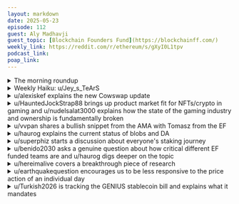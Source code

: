 ```yaml
---
layout: markdown
date: 2025-05-23
episode: 112
guest: Aly Madhavji
guest_topic: [Blockchain Founders Fund](https://blockchainff.com/)
weekly_link: https://reddit.com/r/ethereum/s/gXyI0L1tpv
podcast_link: 
poap_link: 
---
```



<details markdown=1>
<summary>The morning roundup</summary>
[View on Reddit →](https://www.reddit.com/r/ethereum/comments/1ksjj96/comment/mtlzoj1/)

[u/johnnydappeth](https://reddit.com/u/johnnydappeth)

> Ethereum

[u/TimbukNine](https://reddit.com/u/TimbukNine)

> $2,614

[u/FrenktheTank](https://reddit.com/u/FrenktheTank)

> 0.0235

</details>
<details markdown=1>
<summary>Weekly Haiku: u/Jey_s_TeArS</summary>
[View on Reddit →](https://www.reddit.com/r/ethereum/comments/1kqxpp4/comment/mtdihjw/)

*Attacker observe,*

*While cryptography preserve,*

*Ahead of the curve.*

</details>
<details markdown=1>
<summary>u/alexiskef explains the new Cowswap update</summary>
[View on Reddit →](https://old.reddit.com/r/ethereum/comments/1kntpet/daily_general_discussion_may_16_2025/msmrkko/)

Since I am a (very) long time user of Cowswap 🐮, I am periodically sharing some of the upgrades/ developments to their amazing product.

Some hours ago, they [announced on X](https://x.com/CoWSwap/status/1923309608443290110) that they are moving from single Batch Auctions to a new core mechanism: the Fair Combinatorial Auction.

What is FCA? 

"FCA is a more advanced auction format that allows solvers to submit multiple solutions, including:

* Individual order bids
* Bundled batch bids

This lets CoW Protocol evaluate more paths to execution - not just one winner"

Why, you might be wondering, change the already established single Batch Auction to something new?

Well, under SBA the following limits existed: 

"* Only one winner per auction = wasted potential
* Extra value from batching often benefited a few trades
* EBBO checks were needed to enforce fairness (and created friction)"

FCA solves these issues. The actual users (traders, swappers, etc), get to enjoy the following:

✅ Better price fairness
✅ More orders filled per auction
✅ Lower slippage
✅ Fewer discarded solutions
✅ Stronger throughput
✅ Same uniform prices for same-direction trades

There is also better MEV protection, as:

"FCA helps reduce subtle solver manipulation like self-trading to game batch rewards.

By allowing multiple bids, smart solvers naturally compete across batch sizes - removing the incentive to stuff trades for appearance."

The full proposal (CIP67) is [here in detail.](https://snapshot.box/#/s:cow.eth/proposal/0xf9ecb08c4738f04c4525373d6b78085d16635f86adacd1b8ea77b2c176c99d32).. and there is an [articles published by coindesk](https://www.coindesk.com/tech/2025/05/15/dex-aggregator-cow-swap-targets-33-trading-boost-with-collaboration-feature-more-rewards) explaining the whole change..

Finishing my comment, I would just like to add that since the first time I used Cowswap I have used it for almost 99% of all the swapping I do.. ❤️🐮❤️

</details>
<details markdown=1>
<summary>u/HauntedJockStrap88 brings up product market fit for NFTs/crypto in gaming and u/nudelsalat3000 explains how the state of the gaming industry and ownership is fundamentally broken</summary>
[View on Reddit →](https://old.reddit.com/r/ethereum/comments/1kntpet/daily_general_discussion_may_16_2025/msmc8cu/)

[u/](https://reddit.com/u/HauntedJockStrap88):

I felt a couple years ago that NFTs would be much more widely adopted now than they became. Obviously tokenization/DeFi are the big ticket items of the moment but it’s pretty crazy that crypto hasn’t penetrated things like event ticketing and gaming like I thought. 

Gamers have largely rejected the idea of crypto integration. They see us unfortunately how the majority of society sees us, as grifters. They didn’t see crypto integration as a cool new feature but instead as the next loot box mechanic- there to further financialize their hobby. It quickly became not financially possible for a studio to integrate crypto even if they wanted to as advertising your game contained NFTs or crypto integration was like a poison pill. 

Myself, and other proponents would say that of course while crypto integration *could* and in many cases probably *would* be extractive to the consumer there are really cool possibilities that such mechanics *could* be instead extremely consumer friendly. 

So what do we think? Is there just no PMF there and I was totally wrong? Are we still early when it comes to NFT adoption? Do we need the DeFi/tokenization thing to take off before the NFTs take off?

---

[View on Reddit →](https://old.reddit.com/r/ethereum/comments/1kntpet/daily_general_discussion_may_16_2025/msmqjcc/)

[u/nudelsalat3000](https://reddit.com/u/nudelsalat3000):

Gamers would first of all jump at it, if we would really own things.

The same bullshit that Microsoft tried to pull off: you don't own windows, just a licence to use it and hence you cannot resell it. Luckily the European Union kicked their balls and mandated that if you own the licence have the right to sell it a price of your choice. Born was the secondary market with lower prices.

We would need exactly the same for games. But game shops like Valve Steam or other and are corrupt now tell you that you ownly own the access to the library of games. Hence you cannot sell the licence of the games. Interestingly you would however be entitled to sell OR INHERIT your game account with all licenses. But even that they try to dismiss under there own logic.

The biggest scam level is now visible with the Nintendo switch 2. You cannot modify it or it gets hardware bricked, because you only own the licence to use it.

We would need to break up the markets and make goods ownable. Then they are tradeable.

The market would be even bigger if we would really own the data we produced by GDPR. Thousand of startup would be created if all vendors would need to provide API acces to your own data. Only then you create the network effect and the network of platforms.

But like now, you don't own anything, you don't have your data, you are locked in one ecosystem and you can't leverage the utility by such connections and profit by such network money conceps as ETH.

But I don't see any party competent enough to drive such regulatory liberal openings of technology. Microsoft was just attacked because agencies couldn't resell their own old licence which were so expensive.

</details>
<details markdown=1>
<summary>u/vvpan shares a bullish snippet from the AMA with Tomasz from the EF</summary>
[View on Reddit →](https://old.reddit.com/r/ethereum/comments/1kom062/daily_general_discussion_may_17_2025/mssl4w1/)

An AMA with EF co-director Tomasz Stanczak is happening on Farcaster (in /ama). Nothing too interesting I would say but to those in need of hopium, there's this exchange. 


> Q: EF gets a lot of heat on X/Twitter, what's the biggest misconception people have? What do they get wrong?


> A: People are unaware of how overwhelming is the advantage of the Ethereum mainnet in the space of RWA, tokenization, DeFi liquidity, stablecoins issuance. www.rwa.xyz
Many people also do not realize how strong and healthy the relationship between the Ethereum L1 and L2s is.


https://warpcast.com/jayhinz/0xc77b4e8a

Edit: Do go look at the graph on app.rwa.xyz

</details>
<details markdown=1>
<summary>u/haurog explains the current status of blobs and DA</summary>
[View on Reddit →](https://old.reddit.com/r/ethereum/comments/1kpd36v/daily_general_discussion_may_18_2025/mszwlo1/)

What happened in the last few days/weeks is that Ethereum Blobs overtook alternative DA providers like Celestia in actual data posted. The increased blob space increased the lead a bit more. This shows that there is not a huge demand for alternative DA at the moment. In the long run I expect this to change again, but it is great to see that there is a clear demand for Ethereum native DA and that Ethereum can provide enough for the rollup space to grow.

Currently there are more blobs available than is demanded from the market. Not surprising when availability just doubled less than 2 weeks ago. This means blob prices are at the bottom (1 Wei) and essentially free. This is the same situation we had after the introduciton of blobs with the Dencun upgrade. It took a bit more than 6 months to consistently fill the available blobs and a fee market to develop. At the moment 3.5-4 blobs are filled out of the 6 available. I would expect it to also take a few months again for demand to match the available blobs and a fee market to develop. If you check etherscan you can see that blob carrying transactions still pay the normal gas fees though which costs them between 0.3-5$ depending on how much calldata they use with the transaction. So there is still some fees paid back to Ethereum.

In the long run we will most probably see a higher income from selling blobs alone. The demand is here which is a great indicator of things to come. There is also the discussion to include a fixed or dynamic minimum fee for blobs in the next upgrade (Fusaka) which would result in rollups having to pay a small amount even when there are many more blobs available than is demanded from the market. This is especially important as Fusaka comes with a massive increase of blob space. At the moment an increase by a factor of 8 is discussed, but it might be a bit smaller right after the upgrade and increased slowly afterwards. 

If you want to have sources check out the dune dashboards which look at blobs. The hildobby one is always a great start. You already used growthepie.xyz which generally is very reliable. If you want to check the actual block carrying transactions and what they pay, go to Etherscan and click Blockchain->View Blobs and check the gas fees paid for some of the transactions.

</details>
<details markdown=1>
<summary>u/superphiz starts a discussion about everyone's staking journey</summary>
[View on Reddit →](https://old.reddit.com/r/ethereum/comments/1kpd36v/daily_general_discussion_may_18_2025/msxzpmd/)

Tell me about your staking journey. 

Are you staking now? How's it going for you? 

How long have you been staking? Has it been a net positive or a net negative for you? (not just financially, but globally)

What form(s) of staking have you gone with?

What's your ten year outlook on staking?

(These are directionally-leading questions, I'd much rather see your freeform answer than a direct answer to these specific questions)

</details>
<details markdown=1>
<summary>u/benido2030 asks a genuine question about how critical different EF funded teams are and u/haurog digs deeper on the topic</summary>
[View on Reddit →](https://old.reddit.com/r/ethereum/comments/1kq4i2u/daily_general_discussion_may_19_2025/mt33f2p/)

[u/benido2030](https://reddit.com/u/benido2030):

I have been thinking a bit about [this tweet](https://x.com/0xstark/status/1922642395654394082) (or [this cast](https://warpcast.com/abcoathup/0xf8597ef8) if you prefer Farcaster). It's the Ethereum Foundation org chart. I know this has been discussed a lot in the past couple of months, mostly with a negative connotation, but I still wanna add some thoughts. 

As you can see there are a lot of teams on the payroll. Some teams are in my opinion essential (e.g. the Geth team, Protocol Support, etc.) for Ethereum, especially when it comes to really implementing specs and basically running the protocol (obviously in the end the validators run the protocol, but client teams are as close as it gets). The research heavy teams have been questioned a lot though and I think it's fair to do that. It's not "our" money, but still the community and ecosystem should voice concerns if money is spent unwisely. Given that ETH had just a very few upgrades and a lot of the research done couldn't be implemented (just because the scope of every fork needs to be limited)... should all these teams exist? We could argue that the impact of a lot of teams was close to 0. 

When I was a Product Manager years ago, I wouldn't design new features if the roadmap was full. Deep in my heart I want things to be efficient. So why not cut the cost? 

With Ethereum pivoting and likely increasing the amount of forks per year and hence the amount of features that make it into the protocol, the argument that all this research doesn't matter already weakens. At the same time there's one thing that is even more important. One killer feature can change everything. If R&D is successful and one of these teams creates something that only Ethereum has/ can do, then the impact of that is already so huge, that all the money invested in R&D that doesn't hit the chain isn't really relevant anymore. I believe now is the time to invest in research since we can expect the results of that process to be included in a fork soon. 

So we shouldn't spend money just to spend money and distribute ETH from the foundation to others. But since the Foundation tries to align the implementation output with the research output and the bottleneck the investments make more sense than ever. Let's hope we see some younger EIPs make it into the protocol rather sooner than later!

---

[View on Reddit →](https://old.reddit.com/r/ethereum/comments/1kq4i2u/daily_general_discussion_may_19_2025/mt3jux0/)

[u/haurog](https://reddit.com/u/haurog):

I guess we are mostly speaking about the left side of the organizational chart. The top one are the actual research teams (\~43 people) whereas the bottom part (\~66 people) is more the Engineering part of the R&D. It is very difficult to say which parts are important and which are not as an outsider, but Nixo did a great post about a subset of these groups and what they have been up to: https://mi rror.xyz/nixo.eth/TS-GwCEAKD_UTOE2_SCA_eFWyHstVAtGGn2Hu8mMezQ

I think many of us have been directly influenced by what the applied research group and the consensus R&D does. Without Toni Wahrstätters data driven analysis we would still be in the dark about how much we can scale the L1 and how healthy the chain is overall. The cryptography team has been essential in developing the stateless Ethereum roadmap as well as the PeerDAS implementation research. Some things did not work out that well like the Hardware VDF implementation. But in the end this also showed that verifiable delay functions (VDFs) are not ready yet to be used. The robust incentives group (RIG) is essential to analyse the censorship resistance and a possible mitigation with FOCIL (fork-choice enforced inclusion list). They are also rethinking issuance which is a different beast to tackle. I do not know too much about the other research teams, but Nixo mentions what they do. 

On the more engineering side of things, I do not have to mention Ethpandaops and geth as they are well known and also the Protocol support team which coordinates the core devs. The account abstraction team talks with wallet providers and dapp devs on how to coordinate account abstraction efforts. The portal network team is the one which makes it possible that we will have history expiry soon on mainnet, which saves validators a few hundres GB of space in the first step. More to come. The stateless Consensus team got a bit rug pulled by the cryptography team when the cryptography team found that newer cryptographic schemes can improve statelessness. A lot of stateless consensus teams implementations of verkle trees has most probably been for nothing. Nevertheless, statelessness is essential for the future scaling of Ethereum, which means their engineering effort is essential for Ethereum. The steel teams works on formalising the Execution specifications and write tests for them. This is something that needs to be done. Until recently the execution layer was not really specified properly and people just took geth as the reference when writing their own client. Having a properly specified and tested execution spec will idealy help in analysing potential issues in future upgrades before they are found in the final implementation. Some other teams like the snake charmers (python) and the javascript teams have their own projects, but as far as I understand are also as supporting other teams if they need a specific implementation of something in their respective programming language. The Ipsilon team do implementations and analysis of EIP which concern the EVM. The only team I have never heard of is the P2P networking team. Apparently they are the maintainers of the libp2p library for the go programming language. 

Not sure I directly see from this what could be cut away. If I would have to split something off, I personally think geth does not have to be an integral part of the EF anymore as there are now many flourishing client teams outside of the EF which ensure that there is a lot of client diversity. But I am also not sure how much the geth team really costs the EF as I would guess a large part of their salary is paid by the protocol guild (\~70k$ of the total salary). Maybe there is a way to split the geth team (and P2P Networking team with it) into its own separate entity. To do this properly will need a lot of work as all the other client teams have several legs to stand on regarding income.

</details>
<details markdown=1>
<summary>u/hereimalive covers a breakthrough piece of research</summary>
[View on Reddit →](https://old.reddit.com/r/ethereum/comments/1kqxpp4/daily_general_discussion_may_20_2025/mtdz1sx/)

https://x.com/drakefjustin/status/1924929057676001466?t=3dcwdilEutpSQ_eKdSKquQ&s=19

🤯 real-time proving is here 🤯

Mainnet EVM blocks proven in under 1 Ethereum slot (12s). Goosebumps.

Succinct proves every Ethereum L1 block:

→ 94% in <12s
→ 99% in <13s
→ 99.9% in <12s, soon™

Yesterday RISC Zero unveiled a $120K home GPU cluster—proofs expected in 9.25s. Brevis, OpenVM, Snarkify, ZisK, ZKM are weeks from joining the real-time club.

Soon™ my validator will verify EVM blocks on a Rasberry Pi Pico—a $5 board that consumes <1W. I will ditch my EL client in favour of a zkEL. No 1 TB NVMe. Goodbye Geth, hello zkReth. Stateless and RAMless verification in milliseconds on a single CPU core.

With real-time proving 1 gigagas/sec (10K TPS) is within reach, without compromising validator decentralisation. From now on expect regular gas limit bumps. 10% of stake is already voting for a 60M limit—your validators can too.

Snarkifying mainnet turns Ethereum L1 into the first based and native rollup. Stage 2. Bug-free. Decentralised sequencing. No security council. No governance. The L1 will lead by example.

This Friday we celebrate. Join us for Ethproofs call #2, May 23 at 2pm UTC. 25 speakers, 2 hours of content. Calls are open—DM @corcoranwill for a calendar invite.

We are witnessing history. Believe in something real. Believe in real-time proving.

</details>
<details markdown=1>
<summary>u/earthquakequestion encourages us to be less responsive to the price action of an individual day</summary>
[View on Reddit →](https://old.reddit.com/r/ethereum/comments/1krqo5y/daily_general_discussion_may_21_2025/mtiikmf/)

Some of you live or die by the price on any given day and need to relax.  Real time proving yesterday, Tomasz is killing it on Twitter today with followups on where things are and what hirings need to happen for different areas where the ethereum teams fall short...the genius act going through Congress.

Look I truly need eth to do well this cycle because AI is likely to replace me at my job in the coming year...but on the flip side as many have said a million times.  This is a marathon, not a sprint.  Things truly are shifting and looking great for Ethereum right now.

</details>
<details markdown=1>
<summary>u/Turkish2026 is tracking the GENIUS stablecoin bill and explains what it mandates</summary>
[View on Reddit →](https://old.reddit.com/r/ethereum/comments/1kq4i2u/daily_general_discussion_may_19_2025/mt382n7/)

The U.S. Senate is poised to pass the GENIUS Act (Guiding and Establishing National Innovation for U.S. Stablecoins).

The U.S. Senate is scheduled to vote on the GENIUS Act today, Monday, May 19, 2025, at approximately 5:30 p.m. EDT.  

I'm expecting price volatility today around this.  Let's hope it passes.

---

[View on Reddit →](https://old.reddit.com/r/ethereum/comments/1kq4i2u/daily_general_discussion_may_19_2025/mt3k9jy/)

The GENIUS Act requires stablecoin issuers to back tokens 1:1 with assets like USD and Treasuries, disclose reserves monthly, and comply with AML rules. It allows state oversight for issuers with ≤$10B in issuance, unlike the STABLE Act's strict federal oversight. GENIUS permits broader reserve assets and studies algorithmic stablecoins, while STABLE bans them for 2 years.

So the GENIUS Act is a lot more liberal.

</details>

